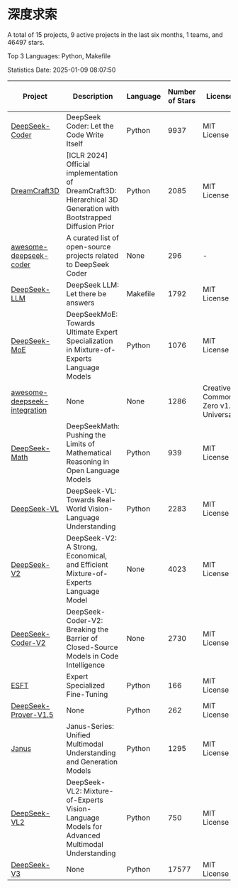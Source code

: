 # 深度求索

A total of 15 projects, 9 active projects in the last six months, 1 teams, and 46497 stars.

Top 3 Languages: Python, Makefile

Statistics Date: 2025-01-09 08:07:50

| Project | Description | Language | Number of Stars | License | Creation Date | Last Updated Date | Last Pushed Date |
| --- | --- | --- | --- | --- | --- | --- | --- |
| [DeepSeek-Coder](https://github.com/deepseek-ai/DeepSeek-Coder) | DeepSeek Coder: Let the Code Write Itself | Python | 9937 | MIT License | 2023-10-20 | 2025-01-09 | 2024-05-21 |
| [DreamCraft3D](https://github.com/deepseek-ai/DreamCraft3D) | [ICLR 2024] Official implementation of DreamCraft3D: Hierarchical 3D Generation with Bootstrapped Diffusion Prior | Python | 2085 | MIT License | 2023-10-23 | 2025-01-08 | 2024-08-21 |
| [awesome-deepseek-coder](https://github.com/deepseek-ai/awesome-deepseek-coder) | A curated list of open-source projects related to DeepSeek Coder | None | 296 | - | 2023-11-06 | 2025-01-08 | 2024-04-03 |
| [DeepSeek-LLM](https://github.com/deepseek-ai/DeepSeek-LLM) | DeepSeek LLM: Let there be answers | Makefile | 1792 | MIT License | 2023-11-29 | 2025-01-09 | 2024-02-04 |
| [DeepSeek-MoE](https://github.com/deepseek-ai/DeepSeek-MoE) | DeepSeekMoE: Towards Ultimate Expert Specialization in Mixture-of-Experts Language Models | Python | 1076 | MIT License | 2024-01-02 | 2025-01-09 | 2024-01-16 |
| [awesome-deepseek-integration](https://github.com/deepseek-ai/awesome-deepseek-integration) | None | None | 1286 | Creative Commons Zero v1.0 Universal | 2024-01-11 | 2025-01-09 | 2025-01-08 |
| [DeepSeek-Math](https://github.com/deepseek-ai/DeepSeek-Math) | DeepSeekMath: Pushing the Limits of Mathematical Reasoning in Open Language Models | Python | 939 | MIT License | 2024-02-05 | 2025-01-09 | 2024-04-15 |
| [DeepSeek-VL](https://github.com/deepseek-ai/DeepSeek-VL) | DeepSeek-VL: Towards Real-World Vision-Language Understanding | Python | 2283 | MIT License | 2024-03-07 | 2025-01-09 | 2024-04-24 |
| [DeepSeek-V2](https://github.com/deepseek-ai/DeepSeek-V2) | DeepSeek-V2: A Strong, Economical, and Efficient Mixture-of-Experts Language Model | None | 4023 | MIT License | 2024-04-22 | 2025-01-09 | 2024-09-25 |
| [DeepSeek-Coder-V2](https://github.com/deepseek-ai/DeepSeek-Coder-V2) | DeepSeek-Coder-V2: Breaking the Barrier of Closed-Source Models in Code Intelligence | None | 2730 | MIT License | 2024-06-14 | 2025-01-09 | 2024-09-24 |
| [ESFT](https://github.com/deepseek-ai/ESFT) | Expert Specialized Fine-Tuning | Python | 166 | MIT License | 2024-07-04 | 2025-01-07 | 2024-09-22 |
| [DeepSeek-Prover-V1.5](https://github.com/deepseek-ai/DeepSeek-Prover-V1.5) | None | Python | 262 | MIT License | 2024-08-15 | 2025-01-09 | 2024-08-16 |
| [Janus](https://github.com/deepseek-ai/Janus) | Janus-Series: Unified Multimodal Understanding and Generation Models | Python | 1295 | MIT License | 2024-10-18 | 2025-01-09 | 2024-11-13 |
| [DeepSeek-VL2](https://github.com/deepseek-ai/DeepSeek-VL2) | DeepSeek-VL2: Mixture-of-Experts Vision-Language Models for Advanced Multimodal Understanding | Python | 750 | MIT License | 2024-12-13 | 2025-01-09 | 2024-12-30 |
| [DeepSeek-V3](https://github.com/deepseek-ai/DeepSeek-V3) | None | Python | 17577 | MIT License | 2024-12-26 | 2025-01-09 | 2025-01-07 |
